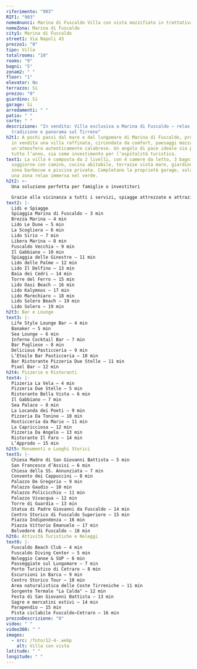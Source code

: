```yaml
---
riferimento: "903"
RIF1: "903"
nomeAnunci: Marina di Fuscaldo Villa con vista mozzifiato in trattativa
nomeZona: Marina di Fuscaldo
city1: Marina di Fuscaldo
street1: Via Napoli 43
prezzo1: "0"
tipo: Villa
totalrooms: "10"
rooms: "9"
bagni: "5"
zonam2: " "
floor: "1"
elevator: No
terrazzo: Si
prezzo: "0"
giardino: Si
garage: Si
arredamenti: " "
patio: " "
corte: " "
descrizione: "In vendita: Villa esclusiva a Marina di Fuscaldo – relax,
  tradizione e panorama sul Tirreno"
h2t1: A pochi passi dal mare e dal lungomare di Marina di Fuscaldo, proponiamo
  in vendita una villa raffinata, circondata da comfort, paesaggi mozzafiato e
  un'atmosfera autenticamente calabrese. Un angolo di pace ideale sia per vivere
  tutto l’anno, sia come investimento per l’ospitalità turistica.
text1: La villa è composta da 2 livelli, con 4 camere da letto, 3 bagni, ampio
  soggiorno con camino, cucina abitabile, terrazze vista mare, giardino curato,
  zona barbecue e piscina privata. Completano la proprietà garage, solarium e
  una zona relax immersa nel verde.
h2t2: >-
  Una soluzione perfetta per famiglie o investitori

  Grazie alla vicinanza a tutti i servizi, spiagge attrezzate e attrazioni culturali, questa villa è ideale per affitti brevi o per chi cerca una residenza di prestigio al mare.
text2: |-
  Lidi e Spiagge
  Spiaggia Marina di Fuscaldo – 3 min
  Brezza Marina – 4 min
  Lido Le Dune – 5 min
  La Scogliera – 6 min
  Lido Sirio – 7 min
  Libera Marina – 8 min
  Fuscaldo Vecchia – 9 min
  Il Gabbiano – 10 min
  Spiaggia delle Ginestre – 11 min
  Lido delle Palme – 12 min
  Lido Il Delfino – 13 min
  Baia dei Cedri – 14 min
  Torre del Ferro – 15 min
  Lido Oasi Beach – 16 min
  Lido Kalymnos – 17 min
  Lido Marechiaro – 18 min
  Lido Solero Beach – 19 min
  Lido Solero – 19 min
h2t3: Bar e Lounge
text3: |-
  Life Style Lounge Bar – 4 min
  Banaker – 5 min
  Sea Lounge – 6 min
  Inferno Cocktail Bar – 7 min
  Bar Pugliese – 8 min
  Delicious Pasticceria – 9 min
  L’Etoile Bar Pasticceria – 10 min
  Bar Ristorante Pizzeria Due Stelle – 11 min
  Pixel Bar – 12 min
h2t4: Pizzerie e Ristoranti
text4: |-
  Pizzeria La Vela – 4 min
  Pizzeria Due Stelle – 5 min
  Ristorante Bella Vista – 6 min
  Il Gabbiano – 7 min
  Sea Palace – 8 min
  La Locanda dei Poeti – 9 min
  Pizzeria Da Tonino – 10 min
  Rosticceria da Mario – 11 min
  La Capricciosa – 12 min
  Pizzeria Da Angelo – 13 min
  Ristorante Il Faro – 14 min
  L’Approdo – 15 min
h2t5: Monumenti e Luoghi Storici
text5: |-
  Chiesa Madre di San Giovanni Battista – 5 min
  San Francesco d’Assisi – 6 min
  Chiesa della SS. Annunziata – 7 min
  Convento dei Cappuccini – 8 min
  Palazzo De Gregorio – 9 min
  Palazzo Gaudio – 10 min
  Palazzo Policicchio – 11 min
  Palazzo Vivacqua – 12 min
  Torre di Guardia – 13 min
  Statua di Padre Giovanni da Fuscaldo – 14 min
  Centro Storico di Fuscaldo Superiore – 15 min
  Piazza Indipendenza – 16 min
  Piazza Vittorio Emanuele – 17 min
  Belvedere di Fuscaldo – 18 min
h2t6: Attività Turistiche e Noleggi
text6: |-
  Fuscaldo Beach Club – 4 min
  Fuscaldo Diving Center – 5 min
  Noleggio Canoe & SUP – 6 min
  Passeggiate sul Lungomare – 7 min
  Porto Turistico di Cetraro – 8 min
  Escursioni in Barca – 9 min
  Centro Storico Tour – 10 min
  Area naturalistica delle Coste Tirreniche – 11 min
  Sorgente Termale "La Calda" – 12 min
  Festa di San Giovanni Battista – 13 min
  Sagre e mercatini estivi – 14 min
  Parapendio – 15 min
  Pista ciclabile Fuscaldo–Cetraro – 16 min
prezzoDescrizione: "0"
video: " "
video360: " "
images:
  - src: /foto/12-4-.webp
    alt: Villa con vista
latitude: " "
longitude: " "
---
```

